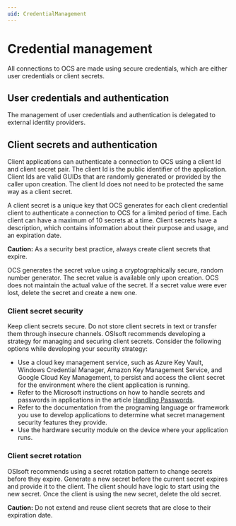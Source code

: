 ```yaml
---
uid: CredentialManagement
---
```


# Credential management

All connections to OCS are made using secure credentials, which are either user credentials or client secrets.

## User credentials and authentication

The management of user credentials and authentication is delegated to external identity providers.

## Client secrets and authentication

Client applications can authenticate a connection to OCS using a client Id and client secret pair. The client Id is the public identifier of the application. Client Ids are valid GUIDs that are randomly generated or provided by the caller upon creation. The client Id does not need to be protected the same way as a client secret.<!-- Angela Flores 6/18/21 What does "provided by the caller upon create" mean? -->

A client secret is a unique key that OCS generates for each client credential client to authenticate a connection to OCS for a limited period of time. Each client can have a maximum of 10 secrets at a time. Client secrets have a description, which contains information about their purpose and usage, and an expiration date. <!-- Angela Flores 6/18/21 This would be a good place to link to the task topic for creating client credential clients. Also, why isn't this entire topic in that section of the documentation? It really seems to be about how client credentials work. -->

**Caution:** As a security best practice, always create client secrets that expire. 

OCS generates the secret value using a cryptographically secure, random number generator. The secret value is available only upon creation. OCS does not maintain the actual value of the secret. If a secret value were ever lost, delete the secret and create a new one. 

### Client secret security

Keep client secrets secure. Do not store client secrets in text or transfer them through insecure channels. OSIsoft recommends developing a strategy for managing and securing client secrets. Consider the following options while developing your security strategy:

- Use a cloud key management service, such as Azure Key Vault, Windows Credential Manager, Amazon Key Management Service, and Google Cloud Key Management, to persist and access the client secret for the environment where the client application is running.
- Refer to the Microsoft instructions on how to handle secrets and passwords in applications in the article [Handling Passwords](https://docs.microsoft.com/en-us/windows/win32/secbp/handling-passwords). 
- Refer to the documentation from the programing language or framework you use to develop applications to determine what secret management security features they provide. 
- Use the hardware security module on the device where your application runs.

### Client secret rotation

OSIsoft recommends using a secret rotation pattern to change secrets before they expire. Generate a new secret before the current secret expires and provide it to the client. The client should have logic to start using the new secret. Once the client is using the new secret, delete the old secret. 

**Caution:** Do not extend and reuse client secrets that are close to their expiration date. 
